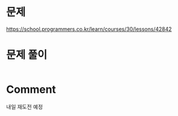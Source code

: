 # 문제

https://school.programmers.co.kr/learn/courses/30/lessons/42842

# 문제 풀이

```

```


# Comment

내일 재도전 예정

